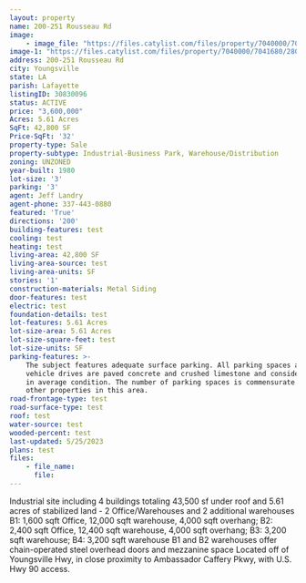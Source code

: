 ```yaml
---
layout: property
name: 200-251 Rousseau Rd
image:
    - image_file: "https://files.catylist.com/files/property/7040000/7041680/28030620_251Rousseau_3a.jpg"
image-1: "https://files.catylist.com/files/property/7040000/7041680/28030623_251Rousseau_7.jpg"
address: 200-251 Rousseau Rd
city: Youngsville
state: LA
parish: Lafayette
listingID: 30830096
status: ACTIVE
price: "3,600,000"
Acres: 5.61 Acres
SqFt: 42,800 SF
Price-SqFt: '32'
property-type: Sale
property-subtype: Industrial-Business Park, Warehouse/Distribution
zoning: UNZONED
year-built: 1980
lot-size: '3'
parking: '3'
agent: Jeff Landry
agent-phone: 337-443-0880
featured: 'True'
directions: '200'
building-features: test
cooling: test
heating: test
living-area: 42,800 SF
living-area-source: test
living-area-units: SF
stories: '1'
construction-materials: Metal Siding
door-features: test
electric: test
foundation-details: test
lot-features: 5.61 Acres
lot-size-area: 5.61 Acres
lot-size-square-feet: test
lot-size-units: SF
parking-features: >-
    The subject features adequate surface parking. All parking spaces and
    vehicle drives are paved concrete and crushed limestone and considered to be
    in average condition. The number of parking spaces is commensurate with
    other properties in this area.
road-frontage-type: test
road-surface-type: test
roof: test
water-source: test
wooded-percent: test
last-updated: 5/25/2023
plans: test
files:
    - file_name:
      file:
---
```

Industrial site including 4 buildings totaling 43,500 sf under roof and 5.61 acres of stabilized land - 2 Office/Warehouses and 2 additional warehouses B1: 1,600 sqft Office, 12,000 sqft warehouse, 4,000 sqft overhang; B2: 2,400 sqft Office, 12,400 sqft warehouse, 4,000 sqft overhang; B3: 3,200 sqft warehouse; B4: 3,200 sqft warehouse B1 and B2 warehouses offer chain-operated steel overhead doors and mezzanine space Located off of Youngsville Hwy, in close proximity to Ambassador Caffery Pkwy, with U.S. Hwy 90 access.
